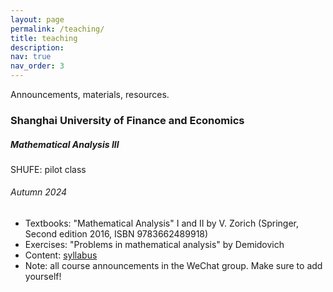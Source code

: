 ```yaml
---
layout: page
permalink: /teaching/
title: teaching
description:
nav: true
nav_order: 3
---
```

Announcements, materials, resources.

<h3 class="mt-4">Shanghai University of Finance and Economics</h3>

<div class="card mt-3">
  <div class="p-3">
    <div class="row">
      <div class="col-sm-9">
        <h5 class="font-weight-bold">Mathematical Analysis III</h5>
      </div>
      <div class="col-sm-2 text-left text-sm-right">
        <span class="badge font-weight-bold danger-color-dark text-uppercase align-middle">
            SHUFE: pilot class
        </span>
      </div>
    </div>
    <h6 class="font-italic mt-2 mt-sm-0">Autumn 2024</h6>
    <ul class="card-text font-weight-light list-group list-group-flush">
      <li class="list-group-item">Textbooks: "Mathematical Analysis" I and II by V. Zorich (Springer, Second edition 2016, ISBN 9783662489918)</li>
      <li class="list-group-item">Exercises: "Problems in mathematical analysis" by Demidovich</li>
      <li class="list-group-item">Content: <a href="https://www.dropbox.com/scl/fi/b1s0p49at548qlwyoq4ra/Syllabus_Analysis_2024.pdf?rlkey=cug74xy1u8n6q49l6rsimwqvp&st=b87kejic&dl=0">syllabus</a> </li>
      <li class="list-group-item">Note: all course announcements in the WeChat group. Make sure to add yourself!</li>
    </ul>
  </div>
</div>
